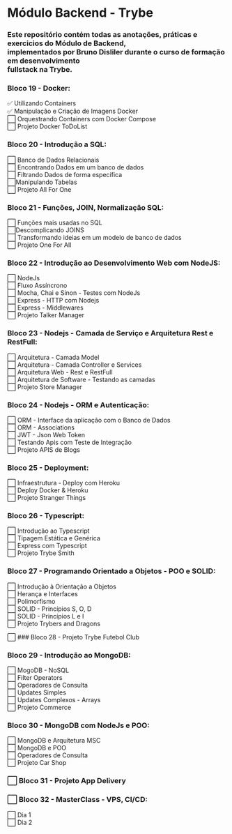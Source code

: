 # Módulo Backend - Trybe
### Este repositório contém todas as anotações, práticas e exercicios do Módulo de Backend, <br> implementados por Bruno Disliler durante o curso de formação em desenvolvimento <br> fullstack na Trybe.

### Bloco 19 - Docker:
 ✅ Utilizando Containers <br>
 ✅ Manipulação e Criação de Imagens Docker <br>
 ⬜ Orquestrando Containers com Docker Compose <br>
 ⬜ Projeto Docker ToDoList <br>

### Bloco 20 - Introdução a SQL:
 ⬜ Banco de Dados Relacionais <br>
 ⬜ Encontrando Dados em um banco de dados <br>
 ⬜ Filtrando Dados de forma específica <br>
 ⬜Manipulando Tabelas <br>
 ⬜ Projeto All For One <br>

### Bloco 21 - Funções, JOIN, Normalização SQL:
 ⬜ Funções mais usadas no SQL <br>
 ⬜Descomplicando JOINS <br>
 ⬜ Transformando ideias em um modelo de banco de dados <br>
 ⬜ Projeto One For All <br>

### Bloco 22 - Introdução ao Desenvolvimento Web com NodeJS:
 ⬜ NodeJs <br>
 ⬜ Fluxo Assíncrono <br>
 ⬜ Mocha, Chai e Sinon - Testes com NodeJs <br>
 ⬜ Express - HTTP com Nodejs <br>
 ⬜ Express - Middlewares <br>
 ⬜ Projeto Talker Manager <br>

### Bloco 23 - Nodejs - Camada de Serviço e Arquitetura Rest e RestFull:
 ⬜ Arquitetura - Camada Model <br>
 ⬜ Arquitetura - Camada Controller e Services <br>
 ⬜ Arquitetura Web - Rest e RestFull <br>
 ⬜ Arquitetura de Software - Testando as camadas <br>
 ⬜ Projeto Store Manager <br>

### Bloco 24 - Nodejs - ORM e Autenticação:
 ⬜ ORM - Interface da aplicação com o Banco de Dados <br>
 ⬜ ORM - Associations <br>
 ⬜ JWT - Json Web Token <br>
 ⬜ Testando Apis com Teste de Integração <br>
 ⬜ Projeto APIS de Blogs <br>

### Bloco 25 - Deployment:
 ⬜ Infraestrutura - Deploy com Heroku <br>
 ⬜ Deploy Docker & Heroku  <br>
 ⬜ Projeto Stranger Things <br>

### Bloco 26 - Typescript:
 ⬜ Introdução ao Typescript <br>
 ⬜ Tipagem Estática e Genérica <br>
 ⬜ Express com Typescript <br>
 ⬜ Projeto Trybe Smith <br>

### Bloco 27 - Programando Orientado a Objetos - POO e SOLID:
 ⬜ Introdução à Orientação a Objetos <br>
 ⬜ Herança e Interfaces <br>
 ⬜ Polimorfismo <br>
 ⬜ SOLID - Princípios S, O, D <br>
 ⬜ SOLID - Princípios L e I <br>
 ⬜ Projeto Trybers and Dragons <br>

 ⬜ ### Bloco 28 - Projeto Trybe Futebol Club <br>

### Bloco 29 - Introdução ao MongoDB:
 ⬜ MogoDB - NoSQL <br>
 ⬜ Filter Operators <br>
 ⬜ Operadores de Consulta <br>
 ⬜ Updates Simples <br>
 ⬜ Updates Complexos - Arrays <br>
 ⬜ Projeto Commerce <br>

### Bloco 30 - MongoDB com NodeJs e POO:
 ⬜ MongoDB e Arquitetura MSC <br>
 ⬜ MongoDB e POO <br>
 ⬜ Operadores de Consulta <br>
 ⬜ Projeto Car Shop <br>

 ### ⬜ Bloco 31 - Projeto App Delivery 

 ### ⬜ Bloco 32 - MasterClass - VPS, CI/CD:
 ⬜ Dia 1 <br>
 ⬜ Dia 2 <br>
